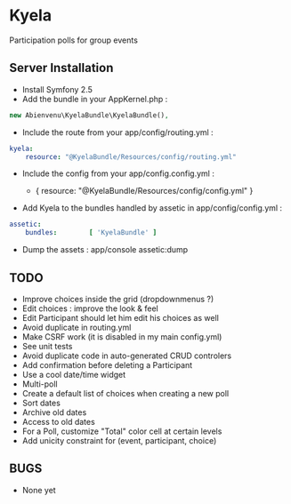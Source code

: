 Kyela
=====

Participation polls for group events

Server Installation
-------------------

* Install Symfony 2.5
* Add the bundle in your AppKernel.php :
```php
new Abienvenu\KyelaBundle\KyelaBundle(),
```
* Include the route from your app/config/routing.yml :
```YAML
kyela:
    resource: "@KyelaBundle/Resources/config/routing.yml"
```
* Include the config from your app/config.config.yml :
	- { resource: "@KyelaBundle/Resources/config/config.yml" }

* Add Kyela to the bundles handled by assetic in app/config/config.yml :
```YAML
assetic:
    bundles:        [ 'KyelaBundle' ]
```

* Dump the assets :
    app/console assetic:dump

TODO
----

* Improve choices inside the grid (dropdownmenus ?)
* Edit choices : improve the look & feel
* Edit Participant should let him edit his choices as well
* Avoid duplicate in routing.yml
* Make CSRF work (it is disabled in my main config.yml)
* See unit tests
* Avoid duplicate code in auto-generated CRUD controlers
* Add confirmation before deleting a Participant
* Use a cool date/time widget
* Multi-poll
* Create a default list of choices when creating a new poll
* Sort dates
* Archive old dates
* Access to old dates
* For a Poll, customize "Total" color cell at certain levels
* Add unicity constraint for (event, participant, choice)

BUGS
----

* None yet

